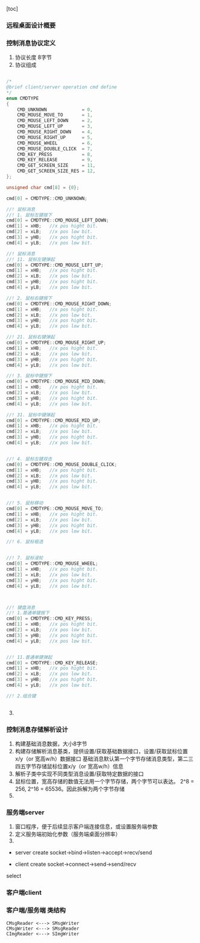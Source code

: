 [toc]
### 远程桌面设计概要

### 控制消息协议定义
1. 协议长度
8字节
2. 协议组成
```C++

/*
@brief client/server operation cmd define
*/
enum CMDTYPE
{
	CMD_UNKNOWN             = 0,
	CMD_MOUSE_MOVE_TO		= 1,
	CMD_MOUSE_LEFT_DOWN		= 2,
	CMD_MOUSE_LEFT_UP		= 3,
	CMD_MOUSE_RIGHT_DOWN	= 4,
	CMD_MOUSE_RIGHT_UP		= 5,
	CMD_MOUSE_WHEEL			= 6,
	CMD_MOUSE_DOUBLE_CLICK	= 7,
	CMD_KEY_PRESS			= 8,
	CMD_KEY_RELEASE			= 9,
	CMD_GET_SCREEN_SIZE		= 11,
	CMD_GET_SCREEN_SIZE_RES = 12,
};

unsigned char cmd[8] = {0};

cmd[0] = CMDTYPE::CMD_UNKNOWN;

//! 鼠标消息
//! 1. 鼠标左键按下
cmd[0] = CMDTYPE::CMD_MOUSE_LEFT_DOWN;
cmd[1] = xHB;   //x pos hight bit.
cmd[2] = xLB;   //x pos low bit.
cmd[3] = yHB;   //x pos hight bit.
cmd[4] = yLB;   //x pos low bit.

//! 鼠标消息
//! 11. 鼠标左键弹起
cmd[0] = CMDTYPE::CMD_MOUSE_LEFT_UP;
cmd[1] = xHB;   //x pos hight bit.
cmd[2] = xLB;   //x pos low bit.
cmd[3] = yHB;   //x pos hight bit.
cmd[4] = yLB;   //x pos low bit.

//! 2. 鼠标右键按下
cmd[0] = CMDTYPE::CMD_MOUSE_RIGHT_DOWN;
cmd[1] = xHB;   //x pos hight bit.
cmd[2] = xLB;   //x pos low bit.
cmd[3] = yHB;   //x pos hight bit.
cmd[4] = yLB;   //x pos low bit.

//! 21. 鼠标右键弹起
cmd[0] = CMDTYPE::CMD_MOUSE_RIGHT_UP;
cmd[1] = xHB;   //x pos hight bit.
cmd[2] = xLB;   //x pos low bit.
cmd[3] = yHB;   //x pos hight bit.
cmd[4] = yLB;   //x pos low bit.

//! 3. 鼠标中键按下
cmd[0] = CMDTYPE::CMD_MOUSE_MID_DOWN;
cmd[1] = xHB;   //x pos hight bit.
cmd[2] = xLB;   //x pos low bit.
cmd[3] = yHB;   //x pos hight bit.
cmd[4] = yLB;   //x pos low bit.

//! 31. 鼠标中键弹起
cmd[0] = CMDTYPE::CMD_MOUSE_MID_UP;
cmd[1] = xHB;   //x pos hight bit.
cmd[2] = xLB;   //x pos low bit.
cmd[3] = yHB;   //x pos hight bit.
cmd[4] = yLB;   //x pos low bit.


//! 4. 鼠标左键双击
cmd[0] = CMDTYPE::CMD_MOUSE_DOUBLE_CLICK;
cmd[1] = xHB;   //x pos hight bit.
cmd[2] = xLB;   //x pos low bit.
cmd[3] = yHB;   //x pos hight bit.
cmd[4] = yLB;   //x pos low bit.


//! 5. 鼠标移动 
cmd[0] = CMDTYPE::CMD_MOUSE_MOVE_TO;
cmd[1] = xHB;   //x pos hight bit.
cmd[2] = xLB;   //x pos low bit.
cmd[3] = yHB;   //x pos hight bit.
cmd[4] = yLB;   //x pos low bit.

//! 6. 鼠标框选


//! 7. 鼠标滚轮
cmd[0] = CMDTYPE::CMD_MOUSE_WHEEL;
cmd[1] = xHB;   //x pos hight bit.
cmd[2] = xLB;   //x pos low bit.
cmd[3] = yHB;   //x pos hight bit.
cmd[4] = yLB;   //x pos low bit.



//! 键盘消息
//! 1.普通单键按下
cmd[0] = CMDTYPE::CMD_KEY_PRESS;
cmd[1] = xHB;   //x pos hight bit.
cmd[2] = xLB;   //x pos low bit.
cmd[3] = yHB;   //x pos hight bit.
cmd[4] = yLB;   //x pos low bit.


//! 11.普通单键弹起
cmd[0] = CMDTYPE::CMD_KEY_RELEASE;
cmd[1] = xHB;   //x pos hight bit.
cmd[2] = xLB;   //x pos low bit.
cmd[3] = yHB;   //x pos hight bit.
cmd[4] = yLB;   //x pos low bit.

//! 2.组合键



```


3. 

### 控制消息存储解析设计
1. 构建基础消息数据，大小8字节
2. 构建存储解析消息基类，提供设置/获取基础数据接口，设置/获取鼠标位置		x/y（or 宽高w/h）数据接口
   基础消息默认第一个字节存储消息类型，第二三四五字节存储鼠标位置x/y（or 宽高w/h）信息
3. 解析子类中实现不同类型消息设置/获取特定数据的接口
4. 鼠标位置，宽高存储的数值无法用一个字节存储，两个字节可以表达。
   2^8 = 256, 2^16 = 65536。因此拆解为两个字节存储
5. 

### 服务端server
1. 窗口程序，便于后续显示客户端连接信息，或设置服务端参数
2. 定义服务端初始化参数（服务端桌面分辨率）
3. 

- server
create socket->bind->listen->accept->recv/send

- client
create socket->connect->send->send/recv

select

### 客户端client



### 客户端/服务端 类结构
```
CMsgReader <---> SMsgWriter
CMsgWriter <---> SMsgReader
CImgReader <---> SImgWriter
```

